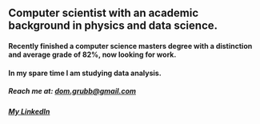 ## Computer scientist with an academic background in physics and data science.

#### Recently finished a computer science masters degree with a distinction and average grade of 82%, now looking for work.

#### In my spare time I am studying data analysis.

##### Reach me at: dom.grubb@gmail.com
##### [My LinkedIn](https://www.linkedin.com/in/dominic-g-105409161/)

<!--
**domgrubb/domgrubb** is a ✨ _special_ ✨ repository because its `README.md` (this file) appears on your GitHub profile.

Here are some ideas to get you started:

- 🔭 I’m currently working on ...
- 🌱 I’m currently learning ...
- 👯 I’m looking to collaborate on ...
- 🤔 I’m looking for help with ...
- 💬 Ask me about ...
- 📫 How to reach me: ...
- 😄 Pronouns: ...
- ⚡ Fun fact: ...
-->
